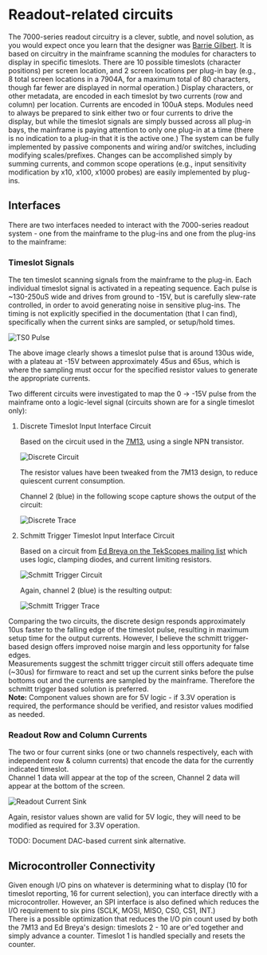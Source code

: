 # Readout-related circuits
The 7000-series readout circuitry is a clever, subtle, and novel solution, as you would expect once you learn that the designer was [Barrie Gilbert](https://w140.com/tekwiki/wiki/Barrie_Gilbert).
It is based on circuitry in the mainframe scanning the modules for characters to display in specific timeslots.
There are 10 possible timeslots (character positions) per screen location, and 2 screen locations per plug-in bay (e.g., 8 total screen locations in a 7904A, for a maximum total of 80 characters, though far fewer are displayed in normal operation.)
Display characters, or other metadata, are encoded in each timeslot by two currents (row and column) per location.
Currents are encoded in 100uA steps.
Modules need to always be prepared to sink either two or four currents to drive the display, but while the timeslot signals are simply bussed across all plug-in bays, the mainframe is paying attention to only one plug-in at a time (there is no indication to a plug-in that it is the active one.)
The system can be fully implemented by passive components and wiring and/or switches, including modifying scales/prefixes. Changes can be accomplished simply by summing currents, and common scope operations (e.g., input sensitivity modification by x10, x100, x1000 probes) are easily implemented by plug-ins.
## Interfaces
There are two interfaces needed to interact with the 7000-series readout system - one from the mainframe to the plug-ins and one from the plug-ins to the mainframe:

### Timeslot Signals

The ten timeslot scanning signals from the mainframe to the plug-in.
Each individual timeslot signal is activated in a repeating sequence.
Each pulse is ~130-250uS wide and drives from ground to -15V, but is carefully slew-rate controlled, in order to avoid generating noise in sensitive plug-ins.
The timing is not explicitly specified in the documentation (that I can find), specifically when the current sinks are sampled, or setup/hold times.

![TS0 Pulse](/Images/Tek7K-TS0-202107301946.png)

The above image clearly shows a timeslot pulse that is around 130us wide, with a plateau at -15V between approximately 45us and 65us, which is where the sampling must occur for the specified resistor values to generate the appropriate currents.

Two different circuits were investigated to map the 0 -> -15V pulse from the mainframe onto a logic-level signal (circuits shown are for a single timeslot only):

  1. Discrete Timeslot Input Interface Circuit

     Based on the circuit used in the [7M13](https://w140.com/tekwiki/images/3/33/070-1577-00.pdf), using a single NPN transistor.

     ![Discrete Circuit](/Images/Discrete_timeslot_interface_snippet.png)

     The resistor values have been tweaked from the 7M13 design, to reduce quiescent current consumption.

     Channel 2 (blue) in the following scope capture shows the output of the circuit:

     ![Discrete Trace](/Images/Tek7K-TS0-202107271813.png)

  2. Schmitt Trigger Timeslot Input Interface Circuit

     Based on a circuit from [Ed Breya on the TekScopes mailing list](https://groups.io/g/TekScopes/photo/266548/3273411) which uses logic, clamping diodes, and current limiting resistors.

     ![Schmitt Trigger Circuit](/Images/Schmitt_trigger_timeslot_interface_snippet.png)

     Again, channel 2 (blue) is the resulting output:

     ![Schmitt Trigger Trace](/Images/Tek7K-TS0-202107281441.png)

Comparing the two circuits, the discrete design responds approximately 10us faster to the falling edge of the timeslot pulse, resulting in maximum setup time for the output currents.
However, I believe the schmitt trigger-based design offers improved noise margin and less opportunity for false edges.  
Measurements suggest the schmitt trigger circuit still offers adequate time (~30us) for firmware to react and set up the current sinks before the pulse bottoms out and the currents are sampled by the mainframe.
Therefore the schmitt trigger based solution is preferred.  
**Note:** Component values shown are for 5V logic - if 3.3V operation is required, the performance should be verified, and resistor values modified as needed.

### Readout Row and Column Currents
The two or four current sinks (one or two channels respectively, each with independent row & column currents) that encode the data for the currently indicated timeslot.  
Channel 1 data will appear at the top of the screen, Channel 2 data will appear at the bottom of the screen.

![Readout Current Sink](/Images/readout_current_sink_v1.png)

Again, resistor values shown are valid for 5V logic, they will need to be modified as required for 3.3V operation.

TODO: Document DAC-based current sink alternative.

## Microcontroller Connectivity
Given enough I/O pins on whatever is determining what to display (10 for timeslot reporting, 16 for current selection), you can interface directly with a microcontroller. However, an SPI interface is also defined which reduces the I/O requirement to six pins (SCLK, MOSI, MISO, CS0, CS1, INT.)  
There is a possible optimization that reduces the I/O pin count used by both the 7M13 and Ed Breya's design: timeslots 2 - 10 are or'ed together and simply advance a counter. Timeslot 1 is handled specially and resets the counter.

